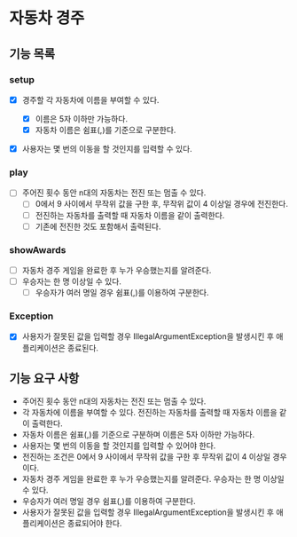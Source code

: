 # 자동차 경주

## 기능 목록

### setup
- [X] 경주할 각 자동차에 이름을 부여할 수 있다.  
  - [X] 이름은 5자 이하만 가능하다.        
  - [X] 자동차 이름은 쉼표(,)를 기준으로 구분한다.
- [X] 사용자는 몇 번의 이동을 할 것인지를 입력할 수 있다.


### play
- [ ] 주어진 횟수 동안 n대의 자동차는 전진 또는 멈출 수 있다.    
  - [ ] 0에서 9 사이에서 무작위 값을 구한 후, 무작위 값이 4 이상일 경우에 전진한다.
  - [ ] 전진하는 자동차를 출력할 때 자동차 이름을 같이 출력한다. 
  - [ ] 기존에 전진한 것도 포함해서 출력된다.

### showAwards
- [ ] 자동차 경주 게임을 완료한 후 누가 우승했는지를 알려준다. 
- [ ] 우승자는 한 명 이상일 수 있다.
  - [ ] 우승자가 여러 명일 경우 쉼표(,)를 이용하여 구분한다.

### Exception  
- [X]  사용자가 잘못된 값을 입력할 경우 IllegalArgumentException을 발생시킨 후 애플리케이션은 종료된다.



## 기능 요구 사항
- 주어진 횟수 동안 n대의 자동차는 전진 또는 멈출 수 있다.
- 각 자동차에 이름을 부여할 수 있다. 전진하는 자동차를 출력할 때 자동차 이름을 같이 출력한다.
- 자동차 이름은 쉼표(,)를 기준으로 구분하며 이름은 5자 이하만 가능하다.
- 사용자는 몇 번의 이동을 할 것인지를 입력할 수 있어야 한다.
- 전진하는 조건은 0에서 9 사이에서 무작위 값을 구한 후 무작위 값이 4 이상일 경우이다.
- 자동차 경주 게임을 완료한 후 누가 우승했는지를 알려준다. 우승자는 한 명 이상일 수 있다.
- 우승자가 여러 명일 경우 쉼표(,)를 이용하여 구분한다.
- 사용자가 잘못된 값을 입력할 경우 IllegalArgumentException을 발생시킨 후 애플리케이션은 종료되어야 한다.

